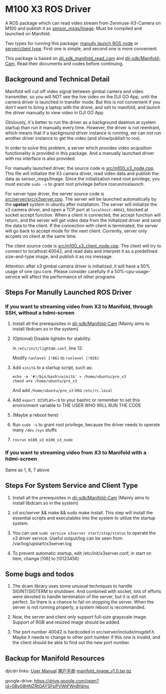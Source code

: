 # M100 X3 ROS Driver

A ROS package which can read video stream from Zenmuse-X3-Camera on M100 and publish it as [sensor_msgs/Image](http://docs.ros.org/api/sensor_msgs/html/msg/Image.html). Must be compiled and launched on Manifold.

Two types for running this package: [manully launch ROS node](https://github.com/groundmelon/m100_x3/blob/master/README.md#steps-for-manully-launched-ros-driver) or [server/client type](https://github.com/groundmelon/m100_x3/blob/master/README.md#steps-for-manully-launched-ros-driver). First one is simple, and second one is more convenient.

This package is based on [dji_sdk_manifold_read_cam](https://github.com/dji-sdk/Onboard-SDK-ROS/tree/2.3/dji_sdk_manifold_read_cam) and [dji-sdk/Manifold-Cam](https://github.com/dji-sdk/Manifold-Cam). Read their documents and codes before continuing.

## Background and Technical Detail

Manifold will cut off video signal between gimbal camera and video transmitter, so you will NOT see the live video on the DJI GO App, until the camera driver is launched in transfer mode. But this is not convenient if you don't want to bring a laptop with the drone, and ssh to manifold, and launch the driver manually to view video in DJI GO App.

Obviously, it's better to run the driver as a background daemon at system startup than run it manually every time. However, the driver is not reentrant, which means that if a background driver instance is running, we can not run another driver instance to get the video (and show/publish to ros).

In order to solve this problem, a server which provides video acqusition functionality is provided in this package. And a manually launched driver with ros interface is also provided.

For manually launched driver, the source code is [src/m100_x3_node.cpp](https://github.com/groundmelon/m100_x3/blob/master/src/m100_x3_node.cpp). This file will initialize the X3 camera driver, read video data and publish the data as sensor_msgs/Image. Since the initialization need root privilege, you must excute ```sudo -s``` to grant root privilege before rosrun/roslaunch.

For server type driver, the server source code is [src/server/src/x3server.cpp](https://github.com/groundmelon/m100_x3/blob/master/server/src/x3server.cpp). The server will be launched automatically by the __upstart__ system in ubuntu after installation. The server will initialize the x3 camera driver, and open a TCP port at ```localhost:40042```, blocked at socket accept function. When a client is connected, the accept function will return, and the server will get video data from the initialized driver and send the data to the client. If the connection with client is terminated, the server will go back to accept mode for the next client. Currently, server only accpets on client at the same time.

The client source code is [src/m100_x3_client_node.cpp](https://github.com/groundmelon/m100_x3/blob/master/src/m100_x3_client_node.cpp). The client will try to connect to localhost:40042, and read data and interpret it as a predefined size-and-type image, and publish it as ros message.

Attention: after x3 gimbal camera driver is initialized, it will have a 50% usage of one cpu core. Please consider carefully if a 50%-cpu-usage-service will affect the performance of other programs


## Steps For Manully Launched ROS Driver
### If you want to streaming video from X3 to Manifold, through SSH, without a hdmi-screen

1. Install all the prerequisites in [dji-sdk/Manifold-Cam](https://github.com/dji-sdk/Manifold-Cam) (Mainly aims to install libdcam.so in the system)

2. (Optional) Disable lightdm for stability:

    in `/etc/init/lightdm.conf`, line 12:
    
    Modify ```runlevel [!06]``` to ```runlevel [!026]```

3. Add ```xinit&``` to a startup script, such as:

    ```
    echo -e '#!/bin/bash\nxinit&' > /home/ubuntu/pre_x3
    chmod a+x /home/ubuntu/pre_x3
    ```
   And add `/home/ubuntu/pre_x3` into `/etc/rc.local`

4. Add ```export DISPLAY=:0``` to your bashrc or remember to set this environment variable to THE USER WHO WILL RUN THE CODE

5. (Maybe a reboot here)

6. Run ```sudo -s``` to grant root privilege, because the driver needs to operate many `/dev` `/sys` stuffs

7. ```rosrun m100_x3 m100_x3_node```


### If you want to streaming video from X3 to Manifold with a hdmi-screen

Same as 1, 6, 7 above

## Steps For System Service and Client Type

1. Install all the prerequisites in [dji-sdk/Manifold-Cam](https://github.com/dji-sdk/Manifold-Cam) (Mainly aims to install libdcam.so in the system)

2. cd src/server && make && sudo make install. This step will install the essential scripts and executables into the system to utilize the startup system.

3. You can use ```sudo service x3server start/stop/status``` to operate the x3 driver service. Useful output/log can be seen from /var/log/upstart/x3server.log

4. To prevent automatic startup, edit /etc/init/x3server.conf, in start on item, change [!06] to [!0123456]

## Some bugs and todos

1. The dcam library uses some unusual techniques to handle SIGINT/SIGTERM to shutdown. And combined with socket, lots of efforts were devoted to handle termination of the server, but it is still not perfect. So there is a chance to fail on stopping the server. When the server is not running properly, a system reboot is recommanded.

2. Now, the server and client only support full-size grayscale image. Support of RGB and resized image should be added.

3. The port number 40042 is hardcoded in src/server/include/msgdef.h. Maybe it needs to change to other port number if this one is invalid, and the client should be able to find out the new port number.

## Backup for Manifold Resources

djicdn links:
    [User Manual](https://dl.djicdn.com/downloads/manifold/en/Manifold_User_Manual_en_v1.0.pdf) [用户手册](https://dl.djicdn.com/downloads/manifold/cn/Manifold_User_Manual_cn_v1.0.pdf)
    [manifold_image_v1.0.tar.gz](https://dl.djicdn.com/downloads/manifold/manifold_image_v1.0.tar.gz)

google-drive:
    https://drive.google.com/open?id=0By08HNZRtOAYSFpPVWtFWnBfdmc
